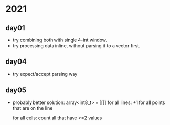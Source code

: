 # 2021

## day01

* try combining both with single 4-int window.
* try processing data inline, without parsing it to a vector<int> first.

## day04

* try expect/accept parsing way

## day05

* probably better solution:
    array<int8_t> = [[]]
    for all lines:
        +1 for all points that are on the line

    for all cells:
        count all that have >=2 values